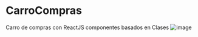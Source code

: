 # CarroCompras
Carro de compras con ReactJS componentes basados en Clases
![image](https://user-images.githubusercontent.com/69565311/224566473-5bd12621-b71e-4342-b4e2-e57e6751821c.png)
